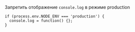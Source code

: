 Запретить отображение `console.log` в режиме production

```
if (process.env.NODE_ENV === 'production') {
  console.log = function() {};
}
```

